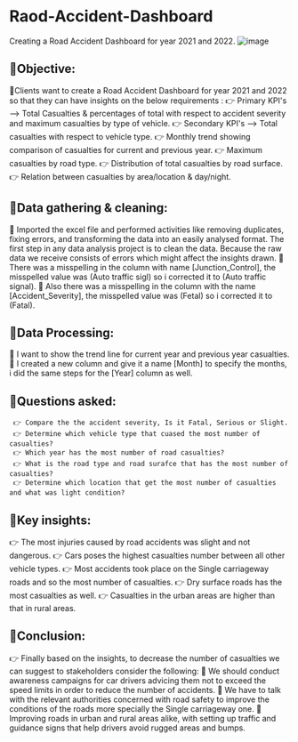 # Raod-Accident-Dashboard
Creating a Road Accident Dashboard for year 2021 and 2022.
![image](![dashboard](https://github.com/Mahmoud123Atef/Raod-Accident-Dashboard/assets/108003960/d2f7faed-95dd-4cdd-a274-15b86ae0756c.png)
)
## 🎯Objective:
🌟Clients want to create a Road Accident Dashboard for year 2021 and 2022 so that they can have insights on the below requirements :
     👉 Primary KPI's --> Total Casualties & percentages of total with respect to accident severity and maximum casualties by type of vehicle.
     👉 Secondary KPI's --> Total casualties with respect to vehicle type.
     👉 Monthly trend showing comparison of casualties for current and previous year.
     👉 Maximum casualties by road type.
     👉 Distribution of total casualties by road surface.
     👉 Relation between casualties by area/location & day/night.
	
## 🎯Data gathering & cleaning:
🌟 Imported the excel file and performed activities like removing duplicates, fixing errors, and transforming the data into an easily analysed format. The first step in any data analysis project is to clean the data. Because the raw data we receive consists of errors which might affect the insights drawn.
🌟 There was a misspelling in the column with name [Junction_Control], the misspelled value was (Auto traffic sigl) so i corrected it to (Auto traffic signal).
🌟 Also there was a misspelling in the column with the name [Accident_Severity], the misspelled value was (Fetal) so i corrected it to (Fatal).

## 🎯Data Processing:
🌟 I want to show the trend line for current year and previous year casualties.
🌟 I created a new column and give it a name [Month] to specify the months, i did the same steps for the [Year] column as well.

## 🎯Questions asked:
     👉 Compare the the accident severity, Is it Fatal, Serious or Slight.
     👉 Determine which vehicle type that cuased the most number of casualties?
     👉 Which year has the most number of road casualties?
     👉 What is the road type and road surafce that has the most number of casualties?
     👉 Determine which location that get the most number of casualties and what was light condition?

## 🎯Key insights:
   👉 The most injuries caused by road accidents was slight and not dangerous.
   👉 Cars poses the highest casualties number between all other vehicle types.
   👉 Most accidents took place on the Single carriageway roads and so the most number of casualties.
   👉 Dry surface roads has the most casualties as well.
   👉 Casualties in the urban areas are higher than that in rural areas.

## 🎯Conclusion:
👉 Finally based on the insights, to decrease the number of casualties we can suggest to stakeholders consider the following:
   💊 We should conduct awareness campaigns for car drivers advicing them not to exceed the speed limits in order to reduce the number of accidents.
   💊 We have to talk with the relevant authorities concerned with road safety to improve the conditions of the roads more specially the Single carriageway one.
   💊 Improving roads in urban and rural areas alike, with setting up traffic and guidance signs that help drivers avoid rugged areas and bumps.

